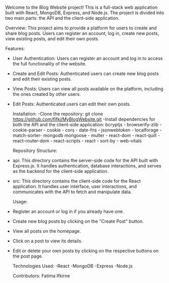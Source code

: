 Welcome to the Blog Website project! This is a full-stack web application built with React, MongoDB, Express, and Node.js. The project is divided into two main parts: the API and the client-side application.

Overview:
This project aims to provide a platform for users to create and share blog posts. Users can register an account, log in, create new posts, view existing posts, and edit their own posts.

  Features:
- User Authentication: Users can register an account and log in to access the full functionality of the website.
- Create and Edit Posts: Authenticated users can create new blog posts and edit their existing posts.
- View Posts: Users can view all posts available on the platform, including the ones created by other users.
- Edit Posts: Authenticated users can edit their own posts.

    Installation:
-Clone the repository: git clone https://github.com/fifki/MyBlogWebsite.git
-Install dependencies for both the API and the client-side application:
bcryptjs - browserify-zlib - cookie-parser - cookie - cors - date-fns - jsonwebtoken - localforage - match-sorter- mongodb
mongoose - multer - react-dom - react-quill - react-router-dom - react-scripts - react - sort-by - web-vitals

  Repository Structure:
- api: This directory contains the server-side code for the API built with Express.js. It handles authentication, database interactions, and serves as the backend for the client-side application.
- src: This directory contains the client-side code for the React application. It handles user interface, user interactions, and communicates with the API to fetch and manipulate data.

  Usage:
- Register an account or log in if you already have one.
- Create new blog posts by clicking on the "Create Post" button.
- View all posts on the homepage.
- Click on a post to view its details.
- Edit or delete your own posts by clicking on the respective buttons on the post page.

  Technologies Used:
-React
-MongoDB
-Express
-Node.js

    Contributors:
Fatima Ifkirne
